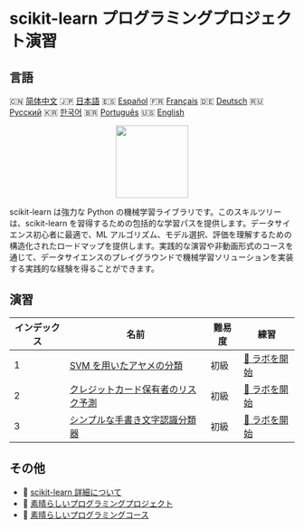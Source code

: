 # scikit-learn プログラミングプロジェクト演習

## 言語

🇨🇳 [简体中文](README_zh.md) 🇯🇵 [日本語](README_ja.md) 🇪🇸 [Español](README_es.md) 🇫🇷 [Français](README_fr.md) 🇩🇪 [Deutsch](README_de.md) 🇷🇺 [Русский](README_ru.md) 🇰🇷 [한국어](README_ko.md) 🇧🇷 [Português](README_pt.md) 🇺🇸 [English](README.md) 

<div align="center">
<img width="128px" src="https://file.labex.io/path/N7q3t9dfWfEY.png">
</div>

scikit-learn は強力な Python の機械学習ライブラリです。このスキルツリーは、scikit-learn を習得するための包括的な学習パスを提供します。データサイエンス初心者に最適で、ML アルゴリズム、モデル選択、評価を理解するための構造化されたロードマップを提供します。実践的な演習や非動画形式のコースを通じて、データサイエンスのプレイグラウンドで機械学習ソリューションを実装する実践的な経験を得ることができます。

## 演習

|   インデックス | 名前                                                                                                                      | 難易度   | 練習                                                                                                     |
|----------------|---------------------------------------------------------------------------------------------------------------------------|----------|----------------------------------------------------------------------------------------------------------|
|              1 | [SVM を用いたアヤメの分類](https://labex.io/ja/courses/project-classifying-iris-using-svm)                                | 初級     | [🚀 ラボを開始](https://labex.io/ja/courses/project-classifying-iris-using-svm)                          |
|              2 | [クレジットカード保有者のリスク予測](https://labex.io/ja/courses/project-credit-card-holder-risk-prediction)              | 初級     | [🚀 ラボを開始](https://labex.io/ja/courses/project-credit-card-holder-risk-prediction)                  |
|              3 | [シンプルな手書き文字認識分類器](https://labex.io/ja/courses/project-simple-handwritten-character-recognition-classifier) | 初級     | [🚀 ラボを開始](https://labex.io/ja/courses/project-simple-handwritten-character-recognition-classifier) |

## その他

- 🔗 [scikit-learn 詳細について](https://labex.io/ja/skilltrees/sklearn)
- 🔗 [素晴らしいプログラミングプロジェクト](https://github.com/labex-labs/awesome-programming-projects)
- 🔗 [素晴らしいプログラミングコース](https://github.com/labex-labs/awesome-programming-courses)

